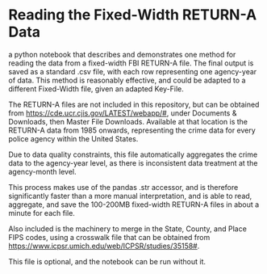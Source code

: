 # Reading the Fixed-Width RETURN-A Data

 a python notebook that describes and demonstrates one method for reading the data from a fixed-width FBI RETURN-A file. The final output is saved as a standard .csv file, with each row representing one agency-year of data. This method is reasonably effective, and could be adapted to a different Fixed-Width file, given an adapted Key-File.



The RETURN-A files are not included in this repository, but can be obtained from https://cde.ucr.cjis.gov/LATEST/webapp/#, under Documents & Downloads, then Master File Downloads. Available at that location is the RETURN-A data from 1985 onwards, representing the crime data for every police agency within the United States.





Due to data quality constraints, this file automatically aggregates the crime data to the agency-year level, as there is inconsistent data treatment at the agency-month level.



This process makes use of the pandas .str accessor, and is therefore significantly faster than a more manual interpretation, and is able to read, aggregate, and save the 100-200MB fixed-width RETURN-A files in about a minute for each file.



Also included is the machinery to merge in the State, County, and Place FIPS codes, using a crosswalk file that can be obtained from  https://www.icpsr.umich.edu/web/ICPSR/studies/35158#.

This file is optional, and the notebook can be run without it.
